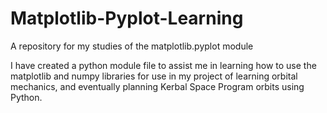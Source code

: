 # Matplotlib-Pyplot-Learning
A repository for my studies of the matplotlib.pyplot module

I have created a python module file to assist me in learning how to use the matplotlib and numpy libraries for use in my project of 
learning orbital mechanics, and eventually planning Kerbal Space Program orbits using Python.
